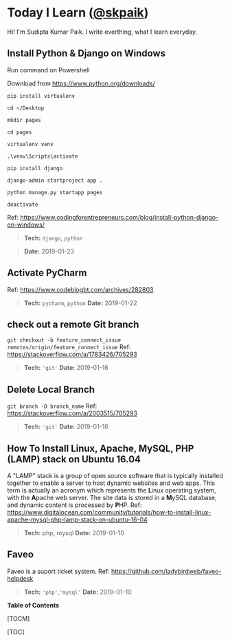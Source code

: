 # Today I Learn ([@skpaik](https://skpaik.github.io "@skpaik"))

Hi! I'm Sudipta Kumar Paik. I write everthing, what I learn everyday.

## Install Python & Django on Windows
Run command on Powershell

Download from https://www.python.org/downloads/

`pip install virtualenv`

`cd ~/Desktop`

`mkdir pages`

`cd pages`

`virtualenv venv`

`.\venv\Scripts\activate`

`pip install django`

`django-admin startproject app .`

`python manage.py startapp pages`

`deactivate`

Ref: https://www.codingforentrepreneurs.com/blog/install-python-django-on-windows/

>**Tech:**  `django`, `python`

>**Date:** 2019-01-23



## Activate PyCharm
Ref: https://www.codeblogbt.com/archives/282803
>**Tech:**  `pycharm`, `python`
>**Date:** 2019-01-22


## check out a remote Git branch
`git checkout -b feature_connect_issue remotes/origin/feature_connect_issue`
Ref: https://stackoverflow.com/a/1783426/705293
>**Tech:**  `'git'`
>**Date:** 2019-01-16

## Delete Local Branch
`git branch -D branch_name`
Ref: https://stackoverflow.com/a/2003515/705293
>**Tech:**  `'git'`
>**Date:** 2019-01-16


## How To Install Linux, Apache, MySQL, PHP (LAMP) stack on Ubuntu 16.04
A "LAMP" stack is a group of open source software that is typically installed together to enable a server to host dynamic websites and web apps. This term is actually an acronym which represents the **L**inux operating system, with the **A**pache web server. The site data is stored in a **M**ySQL database, and dynamic content is processed by **P**HP.
Ref: https://www.digitalocean.com/community/tutorials/how-to-install-linux-apache-mysql-php-lamp-stack-on-ubuntu-16-04
>**Tech:**  php, mysql
>**Date:** 2019-01-10

## Faveo
Faveo is a suport ticket system.
Ref: https://github.com/ladybirdweb/faveo-helpdesk
>**Tech:**  `'php'`,`'mysql'`
>**Date:** 2019-01-10


**Table of Contents**

[TOCM]

[TOC]
